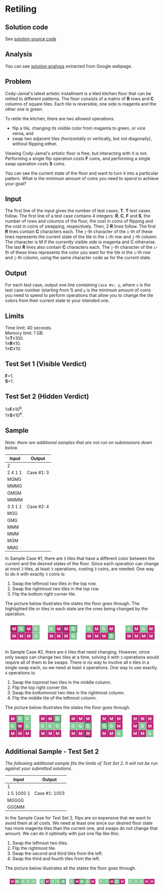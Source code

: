 # Retiling

## Solution code

See [solution source code](/Round%202/Retiling/solution.js)

## Analysis

You can see [solution analysis](/Round%202/Retiling/analysis.md) extracted from Google webpage.

## Problem

Cody-Jamal's latest artistic installment is a tiled kitchen floor that can be retiled to different patterns. The floor consists of a matrix of **R** rows and **C** columns of square tiles. Each tile is reversible, one side is magenta and the other one is green.

To retile the kitchen, there are two allowed operations:

- flip a tile, changing its visible color from magenta to green, or vice versa, and
- swap two adjacent tiles (horizontally or vertically, but not diagonally), without flipping either.

Viewing Cody-Jamal's artistic floor is free, but interacting with it is not. Performing a single flip operation costs **F** coins, and performing a single swap operation costs **S** coins.

You can see the current state of the floor and want to turn it into a particular pattern. What is the minimum amount of coins you need to spend to achieve your goal?

## Input

The first line of the input gives the number of test cases, **T**. **T** test cases follow. The first line of a test case contains 4 integers: **R**, **C**, **F** and **S**, the number of rows and columns of the floor, the cost in coins of flipping and the cost in coins of swapping, respectively. Then, 2⋅**R** lines follow. The first **R** lines contain **C** characters each. The `j`⁠-th character of the `i`⁠-th of these lines represents the current state of the tile in the `i`⁠-th row and `j`⁠-th column. The character is M if the currently visible side is magenta and G otherwise. The last **R** lines also contain **C** characters each. The `j`⁠-th character of the `i`⁠-th of these lines represents the color you want for the tile in the `i`⁠-th row and `j`⁠-th column, using the same character code as for the current state.

## Output

For each test case, output one line containing `Case #x: y`, where `x` is the test case number (starting from 1) and `y` is the minimum amount of coins you need to spend to perform operations that allow you to change the tile colors from their current state to your intended one.

## Limits

Time limit: 40 seconds.<br>
Memory limit: 1 GB.<br>
1≤**T**≤100.<br>
1≤**R**≤10.<br>
1≤**C**≤10.

## Test Set 1 (Visible Verdict)

**F**=1.<br>
**S**=1.

## Test Set 2 (Hidden Verdict)

1≤**F**≤10<sup>6</sup>.<br>
1≤**S**≤10<sup>6</sup>.

## Sample

_Note: there are additional samples that are not run on submissions down below._

| Input   | Output     |
| ------- | ---------- |
| 2       |            |
| 2 4 1 1 | Case #1: 3 |
| MGMG    |            |
| MMMG    |            |
| GMGM    |            |
| MMMM    |            |
| 3 3 1 1 | Case #2: 4 |
| MGG     |            |
| GMG     |            |
| MMM     |            |
| MMM     |            |
| MGM     |            |
| MMG     |            |

In Sample Case #1, there are `5` tiles that have a different color between the current and the desired states of the floor. Since each operation can change at most `2` tiles, at least `3` operations, costing `3` coins, are needed. One way to do it with exactly `3` coins is:

1. Swap the leftmost two tiles in the top row.
1. Swap the rightmost two tiles in the top row.
1. Flip the bottom right corner tile.

The picture below illustrates the states the floor goes through. The highlighted tile or tiles in each state are the ones being changed by the operation.

![Retiling](/images/round-2-retiling.png)

In Sample Case #2, there are `6` tiles that need changing. However, since only swaps can change two tiles at a time, solving it with `3` operations would require all of them to be swaps. There is no way to involve all `6` tiles in a single swap each, so we need at least `4` operations. One way to use exactly `4` operations is:

1. Swap the topmost two tiles in the middle column.
1. Flip the top right corner tile.
1. Swap the bottommost two tiles in the rightmost column.
1. Flip the middle tile of the leftmost column.

The picture below illustrates the states the floor goes through.

![Retiling](/images/round-2-retiling-2.png)

## Additional Sample - Test Set 2

_The following additional sample fits the limits of Test Set 2. It will not be run against your submitted solutions._

| Input      | Output        |
| ---------- | ------------- |
| 1          |               |
| 1 5 1000 1 | Case #1: 1003 |
| MGGGG      |               |
| GGGMM      |               |

In the Sample Case for Test Set 2, flips are so expensive that we want to avoid them at all costs. We need at least one since our desired floor state has more magenta tiles than the current one, and swaps do not change that amount. We can do it optimally with just one flip like this:

1. Swap the leftmost two tiles.
1. Flip the rightmost tile.
1. Swap the second and third tiles from the left.
1. Swap the third and fourth tiles from the left.

The picture below illustrates all the states the floor goes through.

![Retiling](/images/round-2-retiling-3.png)
